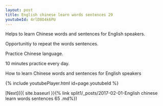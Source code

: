 ```yaml
---
layout: post
title: English chinese learn words sentences 29 
youtubeId: 4rlD8O4k6PU
---
```

 
 
Helps to learn Chinese words and sentences for English speakers.

Opportunitiy to repeat the words sentences. 

Practice Chinese language. 
 
10 minutes practice every day. 
 
How to learn Chinese words and sentences for English speakers 
 
{% include youtubePlayer.html id=page.youtubeId %}
 
 
[Next]({{ site.baseurl }}{% link  split1/_posts/2017-02-01-English chinese learn words sentences 65 .md%})
 

